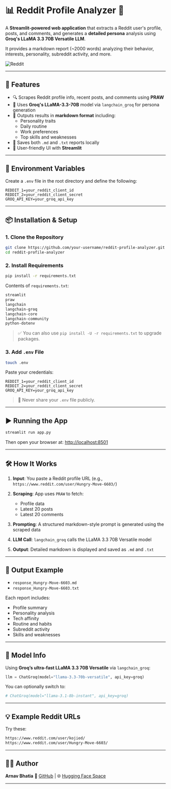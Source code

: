 # 📊 Reddit Profile Analyzer 🧠

A **Streamlit-powered web application** that extracts a Reddit user's profile, posts, and comments, and generates a **detailed persona** analysis using **Groq's LLaMA 3.3 70B Versatile LLM**.

It provides a markdown report (~2000 words) analyzing their behavior, interests, personality, subreddit activity, and more.

![Reddit](https://upload.wikimedia.org/wikipedia/en/thumb/b/bd/Reddit_Logo_Icon.svg/1024px-Reddit_Logo_Icon.svg.png)

---

## 🚀 Features

- 🔍 Scrapes Reddit profile info, recent posts, and comments using **PRAW**
- 🧠 Uses **Groq's LLaMA-3.3-70B** model via `langchain_groq` for persona generation
- 📄 Outputs results in **markdown format** including:
  - Personality traits
  - Daily routine
  - Work preferences
  - Top skills and weaknesses
- 💾 Saves both `.md` and `.txt` reports locally
- 🎨 User-friendly UI with **Streamlit**

---

## 🔧 Environment Variables

Create a `.env` file in the root directory and define the following:

```env
REDDIT_1=your_reddit_client_id
REDDIT_2=your_reddit_client_secret
GROQ_API_KEY=your_groq_api_key
````

---

## 📦 Installation & Setup

### 1. Clone the Repository

```bash
git clone https://github.com/your-username/reddit-profile-analyzer.git
cd reddit-profile-analyzer
```

### 2. Install Requirements

```bash
pip install -r requirements.txt
```

Contents of `requirements.txt`:

```txt
streamlit
praw
langchain
langchain-groq
langchain-core
langchain-community
python-dotenv
```

> ✅ You can also use `pip install -U -r requirements.txt` to upgrade packages.

### 3. Add `.env` File

```bash
touch .env
```

Paste your credentials:

```env
REDDIT_1=your_reddit_client_id
REDDIT_2=your_reddit_client_secret
GROQ_API_KEY=your_groq_api_key
```

> 🔐 Never share your `.env` file publicly.

---

## ▶️ Running the App

```bash
streamlit run app.py
```

Then open your browser at:
[http://localhost:8501](http://localhost:8501)

---

## 🛠 How It Works

1. **Input**: You paste a Reddit profile URL (e.g., `https://www.reddit.com/user/Hungry-Move-6603/`)
2. **Scraping**: App uses `PRAW` to fetch:

   * Profile data
   * Latest 20 posts
   * Latest 20 comments
3. **Prompting**: A structured markdown-style prompt is generated using the scraped data
4. **LLM Call**: `langchain_groq` calls the LLaMA 3.3 70B Versatile model
5. **Output**: Detailed markdown is displayed and saved as `.md` and `.txt`

---

## 📂 Output Example

* `response_Hungry-Move-6603.md`
* `response_Hungry-Move-6603.txt`

Each report includes:

* Profile summary
* Personality analysis
* Tech affinity
* Routine and habits
* Subreddit activity
* Skills and weaknesses

---

## 🧠 Model Info

Using **Groq’s ultra-fast LLaMA 3.3 70B Versatile** via `langchain_groq`:

```python
llm = ChatGroq(model="llama-3.3-70b-versatile", api_key=groq)
```

You can optionally switch to:

```python
# ChatGroq(model="llama-3.1-8b-instant", api_key=groq)
```

---

## 💡 Example Reddit URLs

Try these:

```txt
https://www.reddit.com/user/kojied/
https://www.reddit.com/user/Hungry-Move-6603/
```


---

## 🧑‍💻 Author

**Arnav Bhatia**
🔗 [GitHub](https://github.com/arnavbhatia) | 🌐 [Hugging Face Space](https://huggingface.co/spaces/Arnavbhatia)

---


